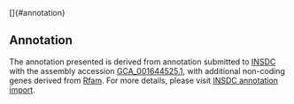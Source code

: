 []{#annotation}

Annotation
----------

The annotation presented is derived from annotation submitted to
[INSDC](http://www.insdc.org) with the assembly accession
[GCA\_001644525.1](http://www.ebi.ac.uk/ena/data/view/GCA_001644525.1),
with additional non-coding genes derived from
[Rfam](http://rfam.xfam.org/). For more details, please visit [INSDC
annotation
import](http://ensemblgenomes.org/info/data/insdc_annotation).
